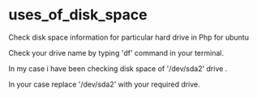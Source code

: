 # uses_of_disk_space

Check disk space information for particular hard drive in Php for ubuntu

Check your drive name by typing 'df' command in your terminal.

In my case i have been checking disk space of '/dev/sda2' drive .

In your case replace '/dev/sda2' with your required drive.
